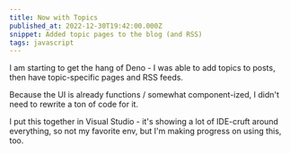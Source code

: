 ```yaml
---
title: Now with Topics
published_at: 2022-12-30T19:42:00.000Z
snippet: Added topic pages to the blog (and RSS)
tags: javascript
---
```


I am starting to get the hang of Deno - I was able to add topics to posts, then have topic-specific pages and RSS feeds.

Because the UI is already functions / somewhat component-ized, I didn't need to rewrite a ton of code for it.

I put this together in Visual Studio - it's showing a lot of IDE-cruft around everything, so not my favorite env, but I'm making progress on using this, too.